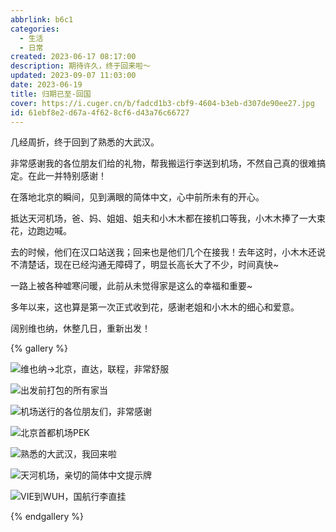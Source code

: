 ```yaml
---
abbrlink: b6c1
categories:
  - 生活
  - 日常
created: 2023-06-17 08:17:00
description: 期待许久，终于回来啦～
updated: 2023-09-07 11:03:00
date: 2023-06-19
title: 归期已至-回国
cover: https://i.cuger.cn/b/fadcd1b3-cbf9-4604-b3eb-d307de90ee27.jpg
id: 61ebf8e2-d67a-4f62-8cf6-d43a76c66727
---
```


几经周折，终于回到了熟悉的大武汉。

非常感谢我的各位朋友们给的礼物，帮我搬运行李送到机场，不然自己真的很难搞定。在此一并特别感谢！

在落地北京的瞬间，见到满眼的简体中文，心中前所未有的开心。

抵达天河机场，爸、妈、姐姐、姐夫和小木木都在接机口等我，小木木捧了一大束花，边跑边喊。

去的时候，他们在汉口站送我；回来也是他们几个在接我！去年这时，小木木还说不清楚话，现在已经沟通无障碍了，明显长高长大了不少，时间真快~

一路上被各种嘘寒问暖，此前从未觉得家是这么的幸福和重要~

多年以来，这也算是第一次正式收到花，感谢老姐和小木木的细心和爱意。

阔别维也纳，休整几日，重新出发！

{% gallery %}

![维也纳→北京，直达，联程，非常舒服](https://i.cuger.cn/b/efdb0666-0516-4f85-9923-48a52a924a03.jpg)

![出发前打包的所有家当](https://i.cuger.cn/b/7dd1b28c-d8de-46d0-b5aa-eef043daee49.jpg)

![机场送行的各位朋友们，非常感谢](https://i.cuger.cn/b/9016a86a-a703-4eeb-b81d-d43aef8220fa.jpg)

![北京首都机场PEK](https://i.cuger.cn/b/aa9454f1-825b-42fe-aec8-7c9f7b2d4bf8.jpg)

![熟悉的大武汉，我回来啦](https://i.cuger.cn/b/06ef5a46-9fe2-4843-860d-126076582fcc.jpg)

![天河机场，亲切的简体中文提示牌](https://i.cuger.cn/b/0f5e2fa6-a058-41a7-8d22-2ed385bf9361.jpg)

![VIE到WUH，国航行李直挂](https://i.cuger.cn/b/8212537c-57bc-4927-9a6e-88f5c4307eb1.jpg)

{% endgallery %}
